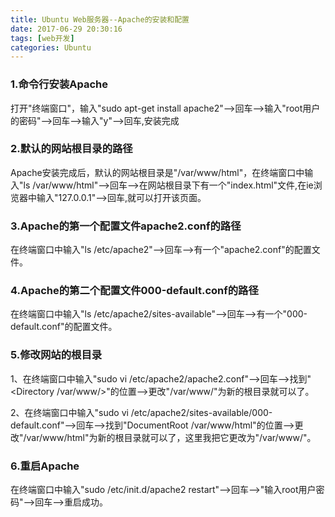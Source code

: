 ```yaml
---
title: Ubuntu Web服务器--Apache的安装和配置
date: 2017-06-29 20:30:16
tags: [web开发]
categories: Ubuntu
---
```


### 1.命令行安装Apache

打开"终端窗口"，输入"sudo apt-get install apache2"-->回车-->输入"root用户的密码"-->回车-->输入"y"-->回车,安装完成

<!--more-->

### 2.默认的网站根目录的路径

Apache安装完成后，默认的网站根目录是"/var/www/html"，在终端窗口中输入"ls /var/www/html"-->回车-->在网站根目录下有一个"index.html"文件,在ie浏览器中输入"127.0.0.1"-->回车,就可以打开该页面。

### 3.Apache的第一个配置文件apache2.conf的路径

在终端窗口中输入"ls /etc/apache2"-->回车-->有一个"apache2.conf"的配置文件。

### 4.Apache的第二个配置文件000-default.conf的路径

在终端窗口中输入"ls /etc/apache2/sites-available"-->回车-->有一个"000-default.conf"的配置文件。

### 5.修改网站的根目录

1、在终端窗口中输入"sudo vi /etc/apache2/apache2.conf"-->回车-->找到"<Directory /var/www/>"的位置-->更改"/var/www/"为新的根目录就可以了。

2、在终端窗口中输入"sudo vi /etc/apache2/sites-available/000-default.conf"-->回车-->找到"DocumentRoot /var/www/html"的位置-->更改"/var/www/html"为新的根目录就可以了，这里我把它更改为"/var/www/"。

### 6.重启Apache

在终端窗口中输入"sudo /etc/init.d/apache2 restart"-->回车-->"输入root用户密码"-->回车-->重启成功。